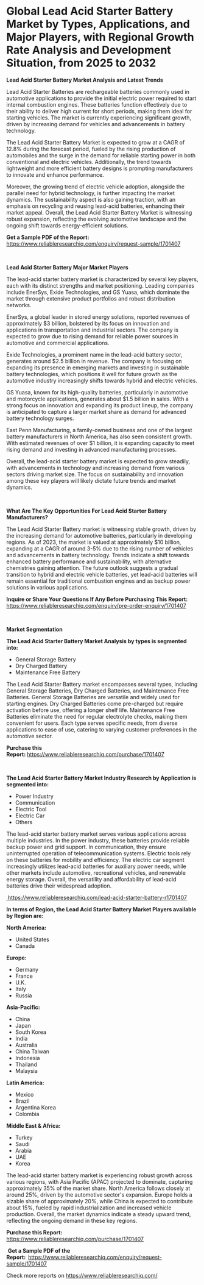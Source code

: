 <p><h1>Global Lead Acid Starter Battery Market by Types, Applications, and Major Players, with Regional Growth Rate Analysis and Development Situation, from 2025 to 2032</h1></p><p><strong>Lead Acid Starter Battery Market Analysis and Latest Trends</strong></p>
<p><p>Lead Acid Starter Batteries are rechargeable batteries commonly used in automotive applications to provide the initial electric power required to start internal combustion engines. These batteries function effectively due to their ability to deliver high current for short periods, making them ideal for starting vehicles. The market is currently experiencing significant growth, driven by increasing demand for vehicles and advancements in battery technology.</p><p>The Lead Acid Starter Battery Market is expected to grow at a CAGR of 12.8% during the forecast period, fueled by the rising production of automobiles and the surge in the demand for reliable starting power in both conventional and electric vehicles. Additionally, the trend towards lightweight and more efficient battery designs is prompting manufacturers to innovate and enhance performance.</p><p>Moreover, the growing trend of electric vehicle adoption, alongside the parallel need for hybrid technology, is further impacting the market dynamics. The sustainability aspect is also gaining traction, with an emphasis on recycling and reusing lead-acid batteries, enhancing their market appeal. Overall, the Lead Acid Starter Battery Market is witnessing robust expansion, reflecting the evolving automotive landscape and the ongoing shift towards energy-efficient solutions.</p></p>
<p><strong>Get a Sample PDF of the Report:&nbsp;</strong> <a href="https://www.reliableresearchiq.com/enquiry/request-sample/1701407?utm_campaign=2212&utm_medium=2&utm_source=Github&utm_content=ia&utm_term=07042025&utm_id=lead-acid-starter-battery">https://www.reliableresearchiq.com/enquiry/request-sample/1701407</a></p>
<p>&nbsp;</p>
<p><strong>Lead Acid Starter Battery Major Market Players</strong></p>
<p><p>The lead-acid starter battery market is characterized by several key players, each with its distinct strengths and market positioning. Leading companies include EnerSys, Exide Technologies, and GS Yuasa, which dominate the market through extensive product portfolios and robust distribution networks. </p><p>EnerSys, a global leader in stored energy solutions, reported revenues of approximately $3 billion, bolstered by its focus on innovation and applications in transportation and industrial sectors. The company is expected to grow due to rising demand for reliable power sources in automotive and commercial applications.</p><p>Exide Technologies, a prominent name in the lead-acid battery sector, generates around $2.5 billion in revenue. The company is focusing on expanding its presence in emerging markets and investing in sustainable battery technologies, which positions it well for future growth as the automotive industry increasingly shifts towards hybrid and electric vehicles.</p><p>GS Yuasa, known for its high-quality batteries, particularly in automotive and motorcycle applications, generates about $1.5 billion in sales. With a strong focus on innovation and expanding its product lineup, the company is anticipated to capture a larger market share as demand for advanced battery technology surges.</p><p>East Penn Manufacturing, a family-owned business and one of the largest battery manufacturers in North America, has also seen consistent growth. With estimated revenues of over $1 billion, it is expanding capacity to meet rising demand and investing in advanced manufacturing processes.</p><p>Overall, the lead-acid starter battery market is expected to grow steadily, with advancements in technology and increasing demand from various sectors driving market size. The focus on sustainability and innovation among these key players will likely dictate future trends and market dynamics.</p></p>
<p>&nbsp;</p>
<p><strong>What Are The Key Opportunities For Lead Acid Starter Battery Manufacturers?</strong></p>
<p><p>The Lead Acid Starter Battery market is witnessing stable growth, driven by the increasing demand for automotive batteries, particularly in developing regions. As of 2023, the market is valued at approximately $10 billion, expanding at a CAGR of around 3-5% due to the rising number of vehicles and advancements in battery technology. Trends indicate a shift towards enhanced battery performance and sustainability, with alternative chemistries gaining attention. The future outlook suggests a gradual transition to hybrid and electric vehicle batteries, yet lead-acid batteries will remain essential for traditional combustion engines and as backup power solutions in various applications.</p></p>
<p><strong>Inquire or Share Your Questions If Any Before Purchasing This Report:</strong> <a href="https://www.reliableresearchiq.com/enquiry/pre-order-enquiry/1701407?utm_campaign=2212&utm_medium=2&utm_source=Github&utm_content=ia&utm_term=07042025&utm_id=lead-acid-starter-battery">https://www.reliableresearchiq.com/enquiry/pre-order-enquiry/1701407</a></p>
<p>&nbsp;</p>
<p><strong>Market Segmentation</strong></p>
<p><strong>The Lead Acid Starter Battery Market Analysis by types is segmented into:</strong></p>
<p><ul><li>General Storage Battery</li><li>Dry Charged Battery</li><li>Maintenance Free Battery</li></ul></p>
<p><p>The Lead Acid Starter Battery market encompasses several types, including General Storage Batteries, Dry Charged Batteries, and Maintenance Free Batteries. General Storage Batteries are versatile and widely used for starting engines. Dry Charged Batteries come pre-charged but require activation before use, offering a longer shelf life. Maintenance Free Batteries eliminate the need for regular electrolyte checks, making them convenient for users. Each type serves specific needs, from diverse applications to ease of use, catering to varying customer preferences in the automotive sector.</p></p>
<p><strong>Purchase this Report:&nbsp;</strong><a href="https://www.reliableresearchiq.com/purchase/1701407?utm_campaign=2212&utm_medium=2&utm_source=Github&utm_content=ia&utm_term=07042025&utm_id=lead-acid-starter-battery">https://www.reliableresearchiq.com/purchase/1701407</a></p>
<p>&nbsp;</p>
<p><strong>The Lead Acid Starter Battery Market Industry Research by Application is segmented into:</strong></p>
<p><ul><li>Power Industry</li><li>Communication</li><li>Electric Tool</li><li>Electric Car</li><li>Others</li></ul></p>
<p><p>The lead-acid starter battery market serves various applications across multiple industries. In the power industry, these batteries provide reliable backup power and grid support. In communication, they ensure uninterrupted operation of telecommunication systems. Electric tools rely on these batteries for mobility and efficiency. The electric car segment increasingly utilizes lead-acid batteries for auxiliary power needs, while other markets include automotive, recreational vehicles, and renewable energy storage. Overall, the versatility and affordability of lead-acid batteries drive their widespread adoption.</p></p>
<p><a href="https://www.reliableresearchiq.com/lead-acid-starter-battery-r1701407?utm_campaign=2212&utm_medium=2&utm_source=Github&utm_content=ia&utm_term=07042025&utm_id=lead-acid-starter-battery">&nbsp;https://www.reliableresearchiq.com/lead-acid-starter-battery-r1701407</a></p>
<p><strong>In terms of Region, the Lead Acid Starter Battery Market Players available by Region are:</strong></p>
<p>
    <p> <strong> North America: </strong>
        <ul>
            <li>United States</li>
            <li>Canada</li>
        </ul>
        </p> 
    <p> <strong> Europe: </strong>
        <ul>
            <li>Germany</li>
            <li>France</li>
            <li>U.K.</li>
            <li>Italy</li>
            <li>Russia</li>
        </ul>
        </p> 
    <p> <strong> Asia-Pacific: </strong>
        <ul>
            <li>China</li>
            <li>Japan</li>
            <li>South Korea</li>
            <li>India</li>
            <li>Australia</li>
            <li>China Taiwan</li>
            <li>Indonesia</li>
            <li>Thailand</li>
            <li>Malaysia</li>
        </ul>
        </p> 
    <p> <strong> Latin America: </strong>
        <ul>
            <li>Mexico</li>
            <li>Brazil</li>
            <li>Argentina Korea</li>
            <li>Colombia</li>
        </ul>
        </p> 
    <p> <strong> Middle East & Africa: </strong>
        <ul>
            <li>Turkey</li>
            <li>Saudi</li>
            <li>Arabia</li>
            <li>UAE</li>
            <li>Korea</li>
        </ul>
    </p>
    </p>
<p><p>The lead-acid starter battery market is experiencing robust growth across various regions, with Asia Pacific (APAC) projected to dominate, capturing approximately 35% of the market share. North America follows closely at around 25%, driven by the automotive sector's expansion. Europe holds a sizable share of approximately 20%, while China is expected to contribute about 15%, fueled by rapid industrialization and increased vehicle production. Overall, the market dynamics indicate a steady upward trend, reflecting the ongoing demand in these key regions.</p></p>
<p><strong>Purchase this Report: </strong><a href="https://www.reliableresearchiq.com/purchase/1701407?utm_campaign=2212&utm_medium=2&utm_source=Github&utm_content=ia&utm_term=07042025&utm_id=lead-acid-starter-battery">https://www.reliableresearchiq.com/purchase/1701407</a></p>
<p>&nbsp;<strong>Get a Sample PDF of the Report:&nbsp;&nbsp;</strong><a href="https://www.reliableresearchiq.com/enquiry/request-sample/1701407?utm_campaign=2212&utm_medium=2&utm_source=Github&utm_content=ia&utm_term=07042025&utm_id=lead-acid-starter-battery">https://www.reliableresearchiq.com/enquiry/request-sample/1701407</a></p>
<p><strong></strong></p>
<p>Check more reports on <a href="https://www.reliableresearchiq.com/?utm_campaign=2212&utm_medium=2&utm_source=Github&utm_content=ia&utm_term=07042025&utm_id=lead-acid-starter-battery">https://www.reliableresearchiq.com/</a></p>